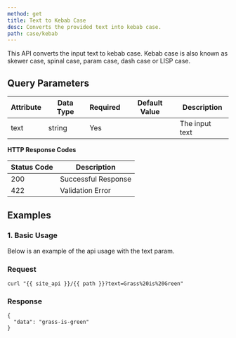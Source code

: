 ```yaml
---
method: get
title: Text to Kebab Case
desc: Converts the provided text into kebab case.
path: case/kebab
---
```


This API converts the input text to kebab case. Kebab case is also known as skewer case, spinal case, param case, dash case or LISP case.

## Query Parameters

| Attribute | Data Type | Required | Default Value |Description |
| ----------- | ----------- | -----------  | ----------- | ----------- |
| text | string | Yes | | The input text  |


**HTTP Response Codes**

| Status Code | Description |
| ----------- | ----------- |
| 200 | Successful Response |
| 422 | Validation Error |

## Examples

### 1. Basic Usage

Below is an example of the api usage with the text param. 

### Request

```
curl "{{ site_api }}/{{ path }}?text=Grass%20is%20Green"
```

### Response

```
{
  "data": "grass-is-green"
}
```
